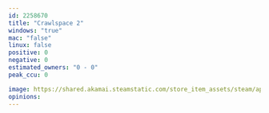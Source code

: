 ```yaml
---
id: 2258670
title: "Crawlspace 2"
windows: "true"
mac: "false"
linux: false
positive: 0
negative: 0
estimated_owners: "0 - 0"
peak_ccu: 0

image: https://shared.akamai.steamstatic.com/store_item_assets/steam/apps/2258670/header.jpg?t=1674050035
opinions:
---
```

